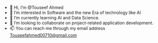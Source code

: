 - 👋 Hi, I’m @Touseef Ahmed
- 👀 I’m interested in Software and the new Era of technology like AI 
- 🌱 I’m currently learning AI and Data Science.
- 💞️ I’m looking to collaborate on project-related application development.
- 📫 You can reach me through my email address Touseefahmed00710@gmail.com

<!---
Touseef00710/Touseef00710 is a ✨ special ✨ repository because its `README.md` (this file) appears on your GitHub profile.
You can click the Preview link to take a look at your changes.
--->
